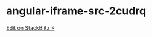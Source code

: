 # angular-iframe-src-2cudrq

[Edit on StackBlitz ⚡️](https://stackblitz.com/edit/angular-iframe-src-2cudrq)
